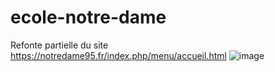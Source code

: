 # ecole-notre-dame
Refonte partielle du site https://notredame95.fr/index.php/menu/accueil.html
![image](https://user-images.githubusercontent.com/60117869/168778802-5350a229-3b0b-4b0a-a47c-7af43bf762b2.png)
